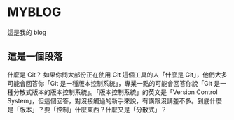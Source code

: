 # MYBLOG

這是我的 blog

## 這是一個段落


什麼是 Git？
如果你問大部份正在使用 Git 這個工具的人「什麼是 Git」，他們大多可能會回答你「Git 是一種版本控制系統」，專業一點的可能會回答你說「Git 是一種分散式版本的版本控制系統」。「版本控制系統」的英文是「Version Control System」，但這個回答，對沒接觸過的新手來說，有講跟沒講差不多。到底什麼是「版本」？要「控制」什麼東西？什麼又是「分散式」？
